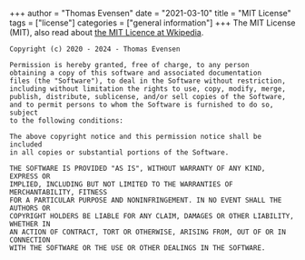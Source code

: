+++
author = "Thomas Evensen"
date = "2021-03-10"
title =  "MIT License"
tags = ["license"]
categories = ["general information"]
+++
The MIT License (MIT), also read about [the MIT Licence at Wkipedia](https://en.wikipedia.org/wiki/MIT_License).

```code
Copyright (c) 2020 - 2024 - Thomas Evensen

Permission is hereby granted, free of charge, to any person
obtaining a copy of this software and associated documentation
files (the "Software"), to deal in the Software without restriction,
including without limitation the rights to use, copy, modify, merge,
publish, distribute, sublicense, and/or sell copies of the Software,
and to permit persons to whom the Software is furnished to do so, subject
to the following conditions:

The above copyright notice and this permission notice shall be included
in all copies or substantial portions of the Software.

THE SOFTWARE IS PROVIDED "AS IS", WITHOUT WARRANTY OF ANY KIND, EXPRESS OR
IMPLIED, INCLUDING BUT NOT LIMITED TO THE WARRANTIES OF MERCHANTABILITY, FITNESS
FOR A PARTICULAR PURPOSE AND NONINFRINGEMENT. IN NO EVENT SHALL THE AUTHORS OR
COPYRIGHT HOLDERS BE LIABLE FOR ANY CLAIM, DAMAGES OR OTHER LIABILITY, WHETHER IN
AN ACTION OF CONTRACT, TORT OR OTHERWISE, ARISING FROM, OUT OF OR IN CONNECTION
WITH THE SOFTWARE OR THE USE OR OTHER DEALINGS IN THE SOFTWARE.
```
